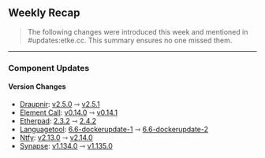 ## Weekly Recap

> The following changes were introduced this week and mentioned in #updates:etke.cc. This summary ensures no one missed them.

---

### Component Updates

#### Version Changes

* [Draupnir](https://github.com/the-draupnir-project/Draupnir): [v2.5.0](https://github.com/the-draupnir-project/Draupnir/releases/tag/v2.5.0) ⇾ [v2.5.1](https://github.com/the-draupnir-project/Draupnir/releases/tag/v2.5.1)
* [Element Call](https://github.com/element-hq/element-call): [v0.14.0](https://github.com/element-hq/element-call/releases/tag/v0.14.0) ⇾ [v0.14.1](https://github.com/element-hq/element-call/releases/tag/v0.14.1)
* [Etherpad](https://github.com/ether/etherpad-lite): [2.3.2](https://github.com/ether/etherpad-lite/releases/tag/2.3.2) ⇾ [2.4.2](https://github.com/ether/etherpad-lite/releases/tag/2.4.2)
* [Languagetool](https://github.com/Erikvl87/docker-languagetool): [6.6-dockerupdate-1](https://github.com/Erikvl87/docker-languagetool/releases/tag/v6.6-dockerupdate-1) ⇾ [6.6-dockerupdate-2](https://github.com/Erikvl87/docker-languagetool/releases/tag/v6.6-dockerupdate-2)
* [Ntfy](https://github.com/binwiederhier/ntfy): [v2.13.0](https://github.com/binwiederhier/ntfy/releases/tag/v2.13.0) ⇾ [v2.14.0](https://github.com/binwiederhier/ntfy/releases/tag/v2.14.0)
* [Synapse](https://github.com/element-hq/synapse): [v1.134.0](https://github.com/element-hq/synapse/releases/tag/v1.134.0) ⇾ [v1.135.0](https://github.com/element-hq/synapse/releases/tag/v1.135.0)
